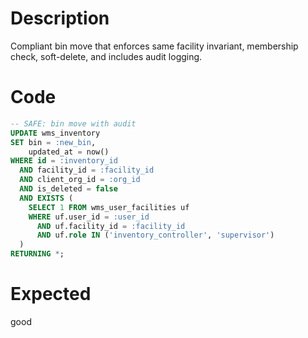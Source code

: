# Description

Compliant bin move that enforces same facility invariant, membership check, soft-delete, and includes audit logging.

# Code

```sql
-- SAFE: bin move with audit
UPDATE wms_inventory
SET bin = :new_bin,
    updated_at = now()
WHERE id = :inventory_id
  AND facility_id = :facility_id
  AND client_org_id = :org_id
  AND is_deleted = false
  AND EXISTS (
    SELECT 1 FROM wms_user_facilities uf
    WHERE uf.user_id = :user_id 
      AND uf.facility_id = :facility_id
      AND uf.role IN ('inventory_controller', 'supervisor')
  )
RETURNING *;
```

# Expected

good
